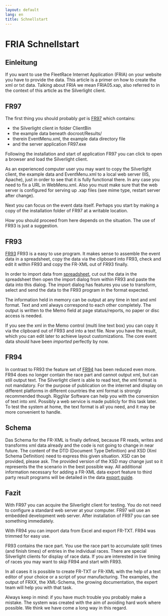 ```yaml
---
layout: default
lang: en
title: Schnellstart
---
```


# FRIA Schnellstart

## Einleitung

If you want to use the FleetRace Internet Application (FRIA) on your website you have to provide the data.
This article is a primer on how to create the xml or txt data.
Talking about FRIA we mean FRIA05.xap,
also referred to in the context of this article as the Silverlight client.

## FR97

The first thing you should probably *get* is [FR97](../applications/FR97.html) which contains:
- the Silverlight client in folder ClientBin
- the example data beneath docroot/Results/
- therein EventMenu.xml, the example data directory file
- and the server application FR97.exe

Following the installation and start of application FR97 you can click to open a browser and load the Silverlight client.

As an experienced computer user you may want to copy the Silverlight client,
the example data and EventMenu.xml to a local web server (IIS, Apache),
just in order to see that it is fully functional there.
In any case you need to fix a URL in WebMenu.xml.
Also you must make sure that the web server is configured for serving up .xap files (see mime type, restart server after change).

Next you can focus on the event data itself.
Perhaps you start by making a copy of the installation folder of FR97 at a writable location.

How you should proceed from here depends on the situation.
The use of FR93 is just a suggestion.

## FR93

[FR93](../applications/FR93.html) FR93 is a easy to use program.
It makes sense to assemble the event data in a spreadsheet,
copy the data via the clipboard into FR93,
check and edit it within FR93 and copy the FR-XML out of FR93 finally.

In order to import data from [spreadsheet](doc-spreadsheet-use.html), 
cut out the data in the spreadsheet then open the import dialog from within FR93 and paste the data into this dialog.
The import dialog has features you use to transform,
select and send the data to the FR93 program in the format expected.

The information held in memory can be output at any time in text and xml format.
Text and xml always correspond to each other completely.
The output is written to the Memo field at page status/reports,
no paper or disc access is needed.

If you see the xml in the Memo control (multi line text box) you can copy it via the clipboard out of FR93 and into a text file.
Now you have the result, which you can edit later to achieve layout customizations.
The core event data should have been *imported* perfectly by now.

## FR94

In contrast to FR93 the feature set of [FR94](../applications/FR94.html) has been reduced even more.
FR94 does no longer contain the race part and cannot output xml, but can still output text.
The Silverlight client is able to read text, the xml format is not mandatory.
For the purpose of publication on the internet and display on different platforms in different countries the xml format is strongly recommended though.
RiggVar Software can help you with the conversion of text into xml.
Possibly a web service is made publicly for this task later.
To test the system at home, the text format is all you need,
and it may be more convenient to handle.

## Schema

Das Schema for the FR-XML is finally defined,
because FR reads, writes and transforms xml data already and the code is not going to change in near future.
The content of the DTD (Document Type Definition) and XSD (Xml Schema Definition) need to express this given situation.
XSD can be provided, please ask.
The provided version of the XSD may change just so it represents the the scenario in the best possible way.
All additional information necessary for adding a FR-XML data export feature
to third party result programs will be detailed in the data [export guide](doc-data-export.html).

## Fazit

With FR97 you can acquire the Silverlight client for testing.
You do not need to configure a standard web server at your computer.
FR97 will use an embedded development web server.
After installation of FR97 you can see something immediately.

With FR94 you can import data from Excel and export FR-TXT.
FR94 was trimmed for easy use.

FR93 contains the race part.
You use the race part to accumulate split times (and finish times) of entries in the individual races.
There are special Silverlight clients for display of race data.
If you are interested in live timing of races you may want to skip FR94 and start with FR93.

In all cases it is possible to create FR-TXT or FR-XML
with the help of a text editor of your choice or a script of your manufacturing.
The examples, the output of FRXX, the XML-Schema, the growing documentation, 
the expert team will help you with that task.

Always keep in mind: if you have much trouble you probably make a mistake.
The system was created with the aim of avoiding hard work where possible.
We think we have come a long way in this regard.
